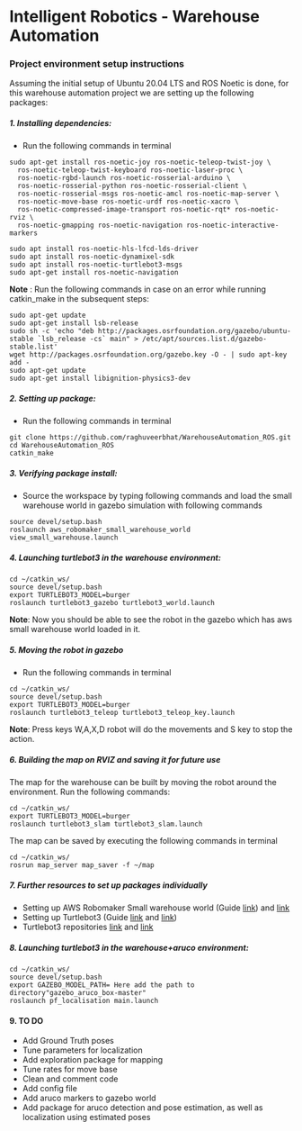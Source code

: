 # Intelligent Robotics - Warehouse Automation

### Project environment setup instructions

Assuming the initial setup of Ubuntu 20.04 LTS and ROS Noetic is done, for this warehouse automation project we are setting up the following packages:

##### 1. Installing dependencies:
- Run the following commands in terminal
```
sudo apt-get install ros-noetic-joy ros-noetic-teleop-twist-joy \
  ros-noetic-teleop-twist-keyboard ros-noetic-laser-proc \
  ros-noetic-rgbd-launch ros-noetic-rosserial-arduino \
  ros-noetic-rosserial-python ros-noetic-rosserial-client \
  ros-noetic-rosserial-msgs ros-noetic-amcl ros-noetic-map-server \
  ros-noetic-move-base ros-noetic-urdf ros-noetic-xacro \
  ros-noetic-compressed-image-transport ros-noetic-rqt* ros-noetic-rviz \
  ros-noetic-gmapping ros-noetic-navigation ros-noetic-interactive-markers
```
```
sudo apt install ros-noetic-hls-lfcd-lds-driver
sudo apt install ros-noetic-dynamixel-sdk
sudo apt install ros-noetic-turtlebot3-msgs
sudo apt-get install ros-noetic-navigation
```
**Note** : Run the following commands in case on an error while running catkin_make in the subsequent steps:
```
sudo apt-get update
sudo apt-get install lsb-release
sudo sh -c 'echo "deb http://packages.osrfoundation.org/gazebo/ubuntu-stable `lsb_release -cs` main" > /etc/apt/sources.list.d/gazebo-stable.list'
wget http://packages.osrfoundation.org/gazebo.key -O - | sudo apt-key add -
sudo apt-get update
sudo apt-get install libignition-physics3-dev
```

##### 2. Setting up package:
- Run the following commands in terminal
```
git clone https://github.com/raghuveerbhat/WarehouseAutomation_ROS.git
cd WarehouseAutomation_ROS
catkin_make
```

##### 3. Verifying package install:
- Source the workspace by typing following commands and load the small warehouse world in gazebo simulation with following commands
```
source devel/setup.bash
roslaunch aws_robomaker_small_warehouse_world view_small_warehouse.launch
```

##### 4. Launching turtlebot3 in the warehouse environment:
```
cd ~/catkin_ws/
source devel/setup.bash
export TURTLEBOT3_MODEL=burger
roslaunch turtlebot3_gazebo turtlebot3_world.launch
```
**Note**: Now you should be able to see the robot in the gazebo which has aws small warehouse world loaded in it.

##### 5. Moving the robot in gazebo
- Run the following commands in terminal
```
cd ~/catkin_ws/
source devel/setup.bash
export TURTLEBOT3_MODEL=burger
roslaunch turtlebot3_teleop turtlebot3_teleop_key.launch
```
**Note**: Press keys W,A,X,D robot will do the movements and S key to stop the action.

##### 6. Building the map on RVIZ and saving it for future use
The map for the warehouse can be built by moving the robot around the environment. Run the following commands:
```
cd ~/catkin_ws/
export TURTLEBOT3_MODEL=burger
roslaunch turtlebot3_slam turtlebot3_slam.launch
```
The map can be saved by executing the following commands in terminal
```
cd ~/catkin_ws/
rosrun map_server map_saver -f ~/map
```

##### 7. Further resources to set up packages individually
- Setting up AWS Robomaker Small warehouse world (Guide [link](https://www.youtube.com/watch?v=o5Nu2VuYZqA)) and [link](https://github.com/aws-robotics/aws-robomaker-small-warehouse-world)
- Setting up Turtlebot3 (Guide [link](https://www.youtube.com/watch?v=ji2kQXgCjeM&list=PLRG6WP3c31_XI3wlvHlx2Mp8BYqgqDURU&index=2) and [link](https://emanual.robotis.com/docs/en/platform/turtlebot3/quick-start/))
- Turtlebot3 repositories [link](https://github.com/ROBOTIS-GIT/turtlebot3) and [link](https://github.com/ROBOTIS-GIT/turtlebot3_simulations)

##### 8. Launching turtlebot3 in the warehouse+aruco environment:
```
cd ~/catkin_ws/
source devel/setup.bash
export GAZEBO_MODEL_PATH= Here add the path to directory"gazebo_aruco_box-master"
roslaunch pf_localisation main.launch
```

#### 9. TO DO
- Add Ground Truth poses
- Tune parameters for localization
- Add exploration package for mapping
- Tune rates for move base
- Clean and comment code
- Add config file
- Add aruco markers to gazebo world
- Add package for aruco detection and pose estimation, as well as localization using estimated poses
